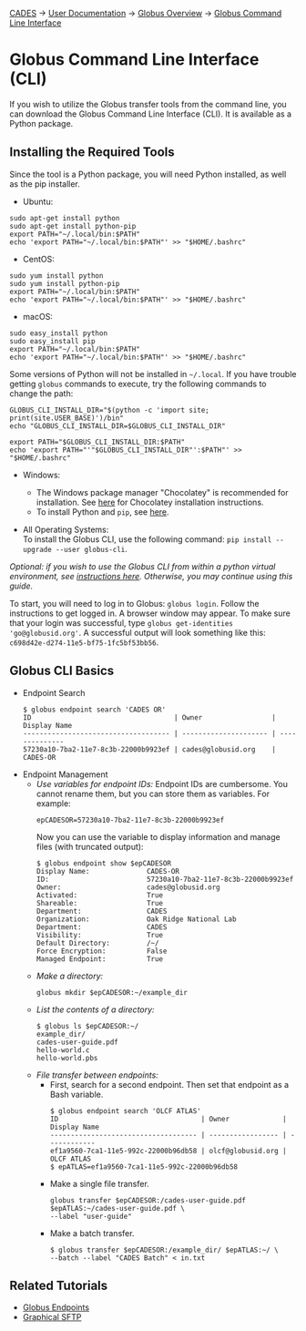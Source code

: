 [CADES](http://support.cades.ornl.gov/) &rarr; [User Documentation](../README.md) &rarr; [Globus Overview](globus-overview.md) &rarr; [Globus Command Line Interface](globus-command-line-interface.md)

# Globus Command Line Interface (CLI)

If you wish to utilize the Globus transfer tools from the command line, you can download the Globus Command Line Interface (CLI). It is available as a Python package.

## Installing the Required Tools
Since the tool is a Python package, you will need Python installed, as well as the pip installer.
* Ubuntu:   
```
sudo apt-get install python   
sudo apt-get install python-pip
export PATH="~/.local/bin:$PATH"
echo 'export PATH="~/.local/bin:$PATH"' >> "$HOME/.bashrc"
```   
* CentOS:
```
sudo yum install python   
sudo yum install python-pip
export PATH="~/.local/bin:$PATH"
echo 'export PATH="~/.local/bin:$PATH"' >> "$HOME/.bashrc"   
```
* macOS:
```
sudo easy_install python   
sudo easy_install pip
export PATH="~/.local/bin:$PATH"
echo 'export PATH="~/.local/bin:$PATH"' >> "$HOME/.bashrc"
```   
Some versions of Python will not be installed in `~/.local`. If you have trouble getting `globus` commands to execute, try the following commands to change the path:   
```
GLOBUS_CLI_INSTALL_DIR="$(python -c 'import site; print(site.USER_BASE)')/bin"   
echo "GLOBUS_CLI_INSTALL_DIR=$GLOBUS_CLI_INSTALL_DIR"   
```
```
export PATH="$GLOBUS_CLI_INSTALL_DIR:$PATH"   
echo 'export PATH="'"$GLOBUS_CLI_INSTALL_DIR"':$PATH"' >> "$HOME/.bashrc"   
```
* Windows:
    * The Windows package manager "Chocolatey" is recommended for installation. See [here](https://chocolatey.org/install) for Chocolatey installation instructions.
    * To install Python and `pip`, see [here](http://docs.python-guide.org/en/latest/starting/install3/win/#install3-windows).

* All Operating Systems:   
To install the Globus CLI, use the following command: `pip install --upgrade --user globus-cli`.

*Optional: if you wish to use the Globus CLI from within a python virtual environment, see [instructions here](https://docs.globus.org/cli/installation/virtualenv/). Otherwise, you may continue using this guide.*

To start, you will need to log in to Globus: `globus login`. Follow the instructions to get logged in. A browser window may appear.
To make sure that your login was successful, type `globus get-identities 'go@globusid.org'`. A successful output will look something like this: `c698d42e-d274-11e5-bf75-1fc5bf53bb56`.

## Globus CLI Basics

* Endpoint Search
    ```
    $ globus endpoint search 'CADES OR'
    ID                                   | Owner                 | Display Name  
    ------------------------------------ | --------------------- | --------------
    57230a10-7ba2-11e7-8c3b-22000b9923ef | cades@globusid.org    | CADES-OR      
    ```
* Endpoint Management
    * _Use variables for endpoint IDs:_ Endpoint IDs are cumbersome. You cannot rename them, but you can store them as variables. For example:
        ```
        epCADESOR=57230a10-7ba2-11e7-8c3b-22000b9923ef
        ```
        Now you can use the variable to display information and manage files (with truncated output):
        ```
        $ globus endpoint show $epCADESOR
        Display Name:              CADES-OR
        ID:                        57230a10-7ba2-11e7-8c3b-22000b9923ef
        Owner:                     cades@globusid.org
        Activated:                 True
        Shareable:                 True
        Department:                CADES
        Organization:              Oak Ridge National Lab
        Department:                CADES
        Visibility:                True
        Default Directory:         /~/
        Force Encryption:          False
        Managed Endpoint:          True
        ```
    * _Make a directory:_
        ```
        globus mkdir $epCADESOR:~/example_dir
        ```
    * _List the contents of a directory:_
        ```
        $ globus ls $epCADESOR:~/
        example_dir/
        cades-user-guide.pdf
        hello-world.c
        hello-world.pbs
        ```
    * _File transfer between endpoints:_
        * First, search for a second endpoint. Then set that endpoint as a Bash variable.
            ```
            $ globus endpoint search 'OLCF ATLAS'
            ID                                   | Owner             | Display Name
            ------------------------------------ | ----------------- | ------------
            ef1a9560-7ca1-11e5-992c-22000b96db58 | olcf@globusid.org | OLCF ATLAS  
            $ epATLAS=ef1a9560-7ca1-11e5-992c-22000b96db58
            ```
        * Make a single file transfer.
            ```
            globus transfer $epCADESOR:/cades-user-guide.pdf $epATLAS:~/cades-user-guide.pdf \
            --label "user-guide"
            ```
        * Make a batch transfer.
            ```
            $ globus transfer $epCADESOR:/example_dir/ $epATLAS:~/ \
            --batch --label "CADES Batch" < in.txt
            ```

## Related Tutorials
* [Globus Endpoints](globus-endpoints.md)
* [Graphical SFTP](graphical-sftp.md)
